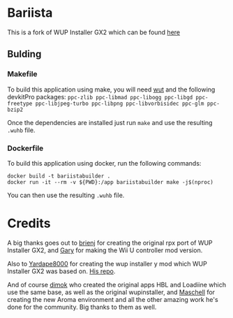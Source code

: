 # Bariista
This is a fork of WUP Installer GX2 which can be found [here](https://github.com/Fangal-Airbag/wup-installer-gx2/)

## Bulding

### Makefile
To build this application using make, you will need [wut](https://github.com/devkitPro/wut) and the following devkitPro packages:
`
ppc-zlib ppc-libmad ppc-libogg ppc-libgd ppc-freetype ppc-libjpeg-turbo ppc-libpng ppc-libvorbisidec ppc-glm ppc-bzip2
`

Once the dependencies are installed just run `make` and use the resulting `.wuhb` file.

### Dockerfile
To build this application using docker, run the following commands:
```shell
docker build -t bariistabuilder .
docker run -it --rm -v ${PWD}:/app bariistabuilder make -j$(nproc)
```

You can then use the resulting `.wuhb` file.

# Credits
A big thanks goes out to [brienj](https://github.com/xhp-creations) for creating the original rpx port of WUP Installer GX2,
and [Gary](https://github.com/GaryOderNichts) for making the Wii U controller mod version.

Also to [Yardape8000](https://github.com/Yardape8000) for creating the wup installer y mod which WUP Installer GX2 was based on. [His repo](https://github.com/Yardape8000/wupinstaller).

And of course [dimok](https://github.com/dimok789) who created the original apps HBL and Loadiine which use the same base, 
as well as the original wupinstaller, and [Maschell](https://github.com/Maschell) for creating the new Aroma environment 
and all the other amazing work he's done for the community. Big thanks to them as well. 
